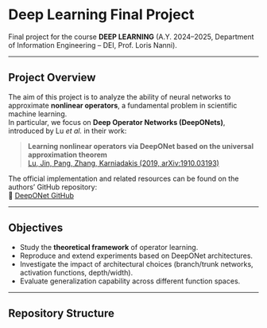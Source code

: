 # Deep Learning Final Project

Final project for the course **DEEP LEARNING** (A.Y. 2024–2025, Department of Information Engineering – DEI, Prof. Loris Nanni).

---

## Project Overview

The aim of this project is to analyze the ability of neural networks to approximate **nonlinear operators**, a fundamental problem in scientific machine learning.  
In particular, we focus on **Deep Operator Networks (DeepONets)**, introduced by Lu *et al.* in their work:  

> **Learning nonlinear operators via DeepONet based on the universal approximation theorem**  
> [Lu, Jin, Pang, Zhang, Karniadakis (2019, arXiv:1910.03193)](https://arxiv.org/abs/1910.03193)

The official implementation and related resources can be found on the authors’ GitHub repository:  
🔗 [DeepONet GitHub](https://github.com/lululxvi/deeponet)

---

## Objectives

- Study the **theoretical framework** of operator learning.  
- Reproduce and extend experiments based on DeepONet architectures.  
- Investigate the impact of architectural choices (branch/trunk networks, activation functions, depth/width).  
- Evaluate generalization capability across different function spaces.  

---

## Repository Structure


